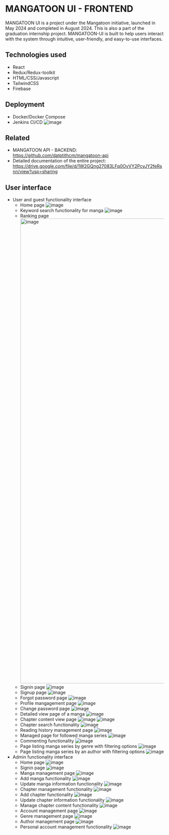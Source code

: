 # MANGATOON UI - FRONTEND
MANGATOON UI is a project under the Mangatoon initiative, launched in May 2024 and completed in August 2024. This is also a part of the graduation internship project. MANGATOON-UI is built to help users interact with the system through intuitive, user-friendly, and easy-to-use interfaces.
## Technologies used
- React
- Redux/Redux-toolkit
- HTML/CSS/Javascript
- TailwindCSS
- Firebase
## Deployment
- Docker/Docker Compose
- Jenkins CI/CD
![image](https://github.com/user-attachments/assets/5f92039c-2d28-40d7-b747-fb0b6ae952bb)
## Related
- MANGATOON API - BACKEND: https://github.com/datptithcm/mangatoon-api
- Detailed documentation of the entire project: https://drive.google.com/file/d/1W2GQng27083LFq0OvVY2PcyJY2feRsnn/view?usp=sharing
## User interface
- User and guest functionality interface
  + Home page
    ![image](https://github.com/user-attachments/assets/a82b1da2-180b-4180-9c09-de2ec70054dd)
  + Keyword search functionality for manga
    ![image](https://github.com/user-attachments/assets/2b2f0a66-e288-4004-91d6-af63bedb41e4)
  + Ranking page
    <img width="1470" alt="image" src="https://github.com/user-attachments/assets/9ce62e35-635f-4cf0-afe1-b231ed835721">
  + Signin page
    ![image](https://github.com/user-attachments/assets/aa7f4525-dcbd-44ba-bb9b-021f0133f97c)
  + Signup page
    ![image](https://github.com/user-attachments/assets/668e5ce2-8f21-4c5b-9573-56e33d519b67)
  + Forgot password page
    ![image](https://github.com/user-attachments/assets/4230ff0b-c128-4d99-84ef-b5fbcac2af2e)
  + Profile mangagement page
    ![image](https://github.com/user-attachments/assets/78eecf03-a5b8-4768-a951-fde5d4d49352)
  + Change password page
    ![image](https://github.com/user-attachments/assets/1866e95b-fe95-4f85-b267-14493fa8c25a)
  + Detailed view page of a manga
    ![image](https://github.com/user-attachments/assets/977e236a-8998-436b-b651-0f8b221b6613)
  + Chapter content view page
    ![image](https://github.com/user-attachments/assets/8a976c18-bacc-46a9-b098-8efe4ddddbc0)
    ![image](https://github.com/user-attachments/assets/09caf572-c53a-4a9b-a5dd-8e532836c36e)
  + Chapter search functionality
    ![image](https://github.com/user-attachments/assets/60707d2e-4c4b-4f1c-9467-e70e6bf0bf0a)
  + Reading history management page
    ![image](https://github.com/user-attachments/assets/29356f33-9182-48aa-b539-5372dd96273e)
  + Managed page for followed manga series
    ![image](https://github.com/user-attachments/assets/31bddf6b-482f-4824-aeeb-4edb58f83e30)
  + Commenting functionality
    ![image](https://github.com/user-attachments/assets/490be0b6-ddf7-4519-8f66-89f8662db891)
  + Page listing manga series by genre with filtering options
    ![image](https://github.com/user-attachments/assets/25b350ed-eb02-460b-9ccf-415232a8bade)
  + Page listing manga series by an author with filtering options
    ![image](https://github.com/user-attachments/assets/3b86b66c-480f-46de-9b3d-d378c29e7073)
- Admin functionality interface
  + Home page
    ![image](https://github.com/user-attachments/assets/630198ce-2bdc-4a9e-a8ac-0f4e21979cc1)
  + Signin page
    ![image](https://github.com/user-attachments/assets/46f10607-7c98-45ff-ac8f-c9c92b65db1a)
  + Manga management page
    ![image](https://github.com/user-attachments/assets/bbf84763-2a94-4085-b8db-9ee7c475858b)
  + Add manga functionality
    ![image](https://github.com/user-attachments/assets/04c22ecb-cc63-4d49-87a9-26f6d794b3c0)
  + Update manga information functionality
    ![image](https://github.com/user-attachments/assets/5f53d866-f8f9-443d-8189-795da96d25ee)
  + Chapter management functionality
    ![image](https://github.com/user-attachments/assets/a46ccdbb-86a0-41d6-bd93-ea46c3e8bf86)
  + Add chapter functionality
    ![image](https://github.com/user-attachments/assets/ceb02967-ea41-476d-a170-7c033587c121)
  + Update chapter information functionality
    ![image](https://github.com/user-attachments/assets/2705bec8-d124-41e3-8543-1c55e236cafc)
  + Manage chapter content functionality
    ![image](https://github.com/user-attachments/assets/954027a5-6880-4798-9cbb-01c1fe5f88cc)
  + Account management page
    ![image](https://github.com/user-attachments/assets/22a92cc0-bc6d-4769-a506-ff15f0d396ef)
  + Genre management page
    ![image](https://github.com/user-attachments/assets/fa33daa6-e183-4f57-89d4-0cf5d638a475)
  + Author management page
    ![image](https://github.com/user-attachments/assets/9e3d56fc-b154-4b0e-bda7-b1827f775346)
  + Personal account management functionality
    ![image](https://github.com/user-attachments/assets/c10ba200-6488-408d-b39d-9b31aa69eb39)
